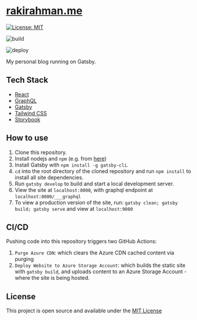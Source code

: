 # [rakirahman.me](https://www.rakirahman.me/)

[![License: MIT](https://img.shields.io/badge/License-MIT-blue.svg)](https://opensource.org/licenses/MIT)

![build](https://github.com/mdrakiburrahman/gatsby-blog/workflows/Deploy%20Website%20to%20Azure%20Storage%20Account/badge.svg)

![deploy](https://github.com/mdrakiburrahman/gatsby-blog/workflows/Purge%20Azure%20CDN/badge.svg)

My personal blog running on Gatsby.

## Tech Stack

- [React](https://reactjs.org/)
- [GraphQL](https://graphql.org/)
- [Gatsby](https://www.gatsbyjs.org/)
- [Tailwind CSS](https://tailwindcss.com/)
- [Storybook](https://storybook.js.org/)

## How to use

1. Clone this repository.
2. Install nodejs and `npm` (e.g. from [here](https://nodejs.org/en/download/))
3. Install Gatsby with `npm install -g gatsby-cli`.
4. `cd` into the root directory of the cloned repository and run `npm install` to install all site dependencies.
5. Run `gatsby develop` to build and start a local development server.
6. View the site at `localhost:8000`, with graphql endpoint at `localhost:8000/___graphql`
7. To view a production version of the site, run: `gatsby clean; gatsby build; gatsby serve` and view at `localhost:9000`


## CI/CD

Pushing code into this repository triggers two GitHub Actions:

1. `Purge Azure CDN`: which clears the Azure CDN cached content via purging
2. `Deploy Website to Azure Storage Account`: which builds the static site with `gatsby build`, and uploads content to an Azure Storage Account - where the site is being hosted.

## License

This project is open source and available under the [MIT License](LICENSE)
